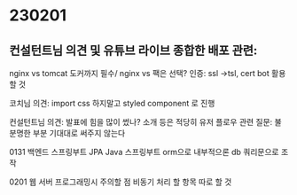# 230201

## 컨설턴트님 의견 및 유튜브 라이브 종합한 배포 관련:

nginx vs tomcat
도커까지 필수/ nginx vs 팩은 선택?
인증: ssl ->tsl, cert bot 활용할 것 



코치님 의견:
import css 하지말고 styled component 로 진행

컨설턴트님 의견:
발표에 힘을 많이 썼나? 소개 등은 적당히 
유저 플로우 관련 질문: 불분명한 부분
기대대로 써주지 않는다

0131
백엔드 스프링부트 JPA
Java 스프링부트 orm으로 내부적으론 db 쿼리문으로 조작

0201 
웹 서버 프로그래밍시 주의할 점
비동기 처리 할 항목 따로 할 것








